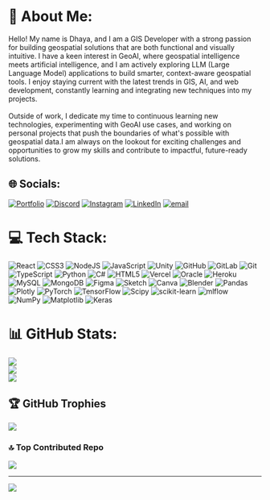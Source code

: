 # 💫 About Me:
Hello! My name is Dhaya, and I am a GIS Developer with a strong passion for building geospatial solutions that are both functional and visually intuitive. I have a keen interest in GeoAI, where geospatial intelligence meets artificial intelligence, and I am actively exploring LLM (Large Language Model) applications to build smarter, context-aware geospatial tools. I enjoy staying current with the latest trends in GIS, AI, and web development, constantly learning and integrating new techniques into my projects.<br><br>Outside of work, I dedicate my time to continuous learning new technologies, experimenting with GeoAI use cases, and working on personal projects that push the boundaries of what's possible with geospatial data.I am always on the lookout for exciting challenges and opportunities to grow my skills and contribute to impactful, future-ready solutions.


## 🌐 Socials:
[![Portfolio](https://img.shields.io/badge/Portfolio-%23000000.svg?style=for-the-badge&logo=vercel&logoColor=white)](https://dhaya-portfolio.vercel.app)
[![Discord](https://img.shields.io/badge/Discord-%237289DA.svg?logo=discord&logoColor=white)](https://discord.gg/https://discord.gg/nEtn4uDT) [![Instagram](https://img.shields.io/badge/Instagram-%23E4405F.svg?logo=Instagram&logoColor=white)](https://instagram.com/Dhaya_2210) [![LinkedIn](https://img.shields.io/badge/LinkedIn-%230077B5.svg?logo=linkedin&logoColor=white)](https://linkedin.com/in/dhaya2210) [![email](https://img.shields.io/badge/Email-D14836?logo=gmail&logoColor=white)](mailto:dhayathamarai@gmail.com) 

# 💻 Tech Stack:
![React](https://img.shields.io/badge/react-%2320232a.svg?style=for-the-badge&logo=react&logoColor=%2361DAFB) ![CSS3](https://img.shields.io/badge/css3-%231572B6.svg?style=for-the-badge&logo=css3&logoColor=white) ![NodeJS](https://img.shields.io/badge/node.js-6DA55F?style=for-the-badge&logo=node.js&logoColor=white) ![JavaScript](https://img.shields.io/badge/javascript-%23323330.svg?style=for-the-badge&logo=javascript&logoColor=%23F7DF1E) ![Unity](https://img.shields.io/badge/unity-%23000000.svg?style=for-the-badge&logo=unity&logoColor=white) ![GitHub](https://img.shields.io/badge/github-%23121011.svg?style=for-the-badge&logo=github&logoColor=white) ![GitLab](https://img.shields.io/badge/gitlab-%23181717.svg?style=for-the-badge&logo=gitlab&logoColor=white) ![Git](https://img.shields.io/badge/git-%23F05033.svg?style=for-the-badge&logo=git&logoColor=white) ![TypeScript](https://img.shields.io/badge/typescript-%23007ACC.svg?style=for-the-badge&logo=typescript&logoColor=white) ![Python](https://img.shields.io/badge/python-3670A0?style=for-the-badge&logo=python&logoColor=ffdd54) ![C#](https://img.shields.io/badge/c%23-%23239120.svg?style=for-the-badge&logo=csharp&logoColor=white) ![HTML5](https://img.shields.io/badge/html5-%23E34F26.svg?style=for-the-badge&logo=html5&logoColor=white) ![Vercel](https://img.shields.io/badge/vercel-%23000000.svg?style=for-the-badge&logo=vercel&logoColor=white) ![Oracle](https://img.shields.io/badge/Oracle-F80000?style=for-the-badge&logo=oracle&logoColor=white) ![Heroku](https://img.shields.io/badge/heroku-%23430098.svg?style=for-the-badge&logo=heroku&logoColor=white) ![MySQL](https://img.shields.io/badge/mysql-4479A1.svg?style=for-the-badge&logo=mysql&logoColor=white) ![MongoDB](https://img.shields.io/badge/MongoDB-%234ea94b.svg?style=for-the-badge&logo=mongodb&logoColor=white) ![Figma](https://img.shields.io/badge/figma-%23F24E1E.svg?style=for-the-badge&logo=figma&logoColor=white) ![Sketch](https://img.shields.io/badge/Sketch-FFB387?style=for-the-badge&logo=sketch&logoColor=black) ![Canva](https://img.shields.io/badge/Canva-%2300C4CC.svg?style=for-the-badge&logo=Canva&logoColor=white) ![Blender](https://img.shields.io/badge/blender-%23F5792A.svg?style=for-the-badge&logo=blender&logoColor=white) ![Pandas](https://img.shields.io/badge/pandas-%23150458.svg?style=for-the-badge&logo=pandas&logoColor=white) ![Plotly](https://img.shields.io/badge/Plotly-%233F4F75.svg?style=for-the-badge&logo=plotly&logoColor=white) ![PyTorch](https://img.shields.io/badge/PyTorch-%23EE4C2C.svg?style=for-the-badge&logo=PyTorch&logoColor=white) ![TensorFlow](https://img.shields.io/badge/TensorFlow-%23FF6F00.svg?style=for-the-badge&logo=TensorFlow&logoColor=white) ![Scipy](https://img.shields.io/badge/SciPy-%230C55A5.svg?style=for-the-badge&logo=scipy&logoColor=%white) ![scikit-learn](https://img.shields.io/badge/scikit--learn-%23F7931E.svg?style=for-the-badge&logo=scikit-learn&logoColor=white) ![mlflow](https://img.shields.io/badge/mlflow-%23d9ead3.svg?style=for-the-badge&logo=numpy&logoColor=blue) ![NumPy](https://img.shields.io/badge/numpy-%23013243.svg?style=for-the-badge&logo=numpy&logoColor=white) ![Matplotlib](https://img.shields.io/badge/Matplotlib-%23ffffff.svg?style=for-the-badge&logo=Matplotlib&logoColor=black) ![Keras](https://img.shields.io/badge/Keras-%23D00000.svg?style=for-the-badge&logo=Keras&logoColor=white)
# 📊 GitHub Stats:
![](https://github-readme-stats.vercel.app/api?username=DHAYA22&theme=blue_navy&hide_border=false&include_all_commits=true&count_private=true)<br/>
![](https://nirzak-streak-stats.vercel.app/?user=DHAYA22&theme=blue_navy&hide_border=false)<br/>
![](https://github-readme-stats.vercel.app/api/top-langs/?username=DHAYA22&theme=blue_navy&hide_border=false&include_all_commits=true&count_private=true&layout=compact)

## 🏆 GitHub Trophies
![](https://github-profile-trophy.vercel.app/?username=DHAYA22&theme=blue_navy&no-frame=false&no-bg=true&margin-w=4)

### 🔝 Top Contributed Repo
![](https://github-contributor-stats.vercel.app/api?username=DHAYA22&limit=5&theme=dark&combine_all_yearly_contributions=true)

---
[![](https://visitcount.itsvg.in/api?id=DHAYA22&icon=0&color=0)](https://visitcount.itsvg.in)

<!-- Proudly created with GPRM ( https://gprm.itsvg.in ) -->
